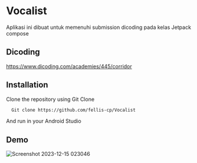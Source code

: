 
# Vocalist 

Aplikasi ini dibuat untuk memenuhi submission dicoding pada kelas Jetpack compose


## Dicoding 

https://www.dicoding.com/academies/445/corridor

## Installation

Clone the repository using Git Clone

```bash
  Git clone https://github.com/fellis-cp/Vocalist
```
 
And run in your Android Studio
## Demo

![Screenshot 2023-12-15 023046](https://github.com/fellis-cp/Vocalist/assets/60042724/16b1414e-d810-43b1-bc7a-103769135cd5)
